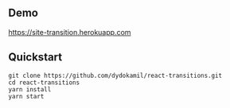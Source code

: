 ## Demo

https://site-transition.herokuapp.com

## Quickstart

    git clone https://github.com/dydokamil/react-transitions.git
    cd react-transitions
    yarn install
    yarn start
